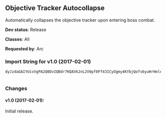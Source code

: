 ## Objective Tracker Autocollapse

Automatically collapses the objective tracker upon entering
boss combat.

**Dev status**: Release

**Classes**: All

**Requested by**: Arc

### Import String for v1.0 (2017-02-01)

    dyJzdaGAIYUivVgPA2Q0DvIQBdr7KQAVk2nL2V0pf0Ff43ICyOgmy4KYbjQofs6yuHrHelesPwkvXIrklNIhcjpLKht45IAIiIMQqtwPMUQUOs6QkHNbPORtL2ivKpdbBgcTDICpQOMfKktdsjFhrAyuL(gKcJgry8krwgIYTGu1PvX5ruTseERsuUmQhhtCu7jokS4pjBEIJ6yp)ehLWn)jKJ6Me4Bb5fCUa21GdyRujUjb(wGuCgv6EXAzExW5cH0KXI)iXrdwqNnozWi5cy7UqinzS4psC0Gf0zJtgmswxKUxSwM3LOei6Af)jzlixF1hv4c)4QNavuUNifQLOqHcfifNrLUxSwM3fCUqinzS4psC0Gf0zJtgmswxKUxSwM3LOqHcfoiwWM(cKIZOs3lwlZ7cpjyBjkuOqHcfkuiKMmw8hjoAWc6Sjav6EXAzMc1suOqHcfkuOqinzS4psC0Gf0ztWcTn(zkulrHcfkW2Djy7UeLarxR4pjBb56R(Ocx4hx9eS6tskulrHcfkCqSGn9fifNrLUxSwM3fEsW2suOqHcfkuOqinzS4psC0Gf0ztW6sAy7Mc1suOqHcfkuOqinzS4psC0Gf0ztWcTn(zkulrHcfkW2Djy7UeJANceU5pHCq75NFuBolgLCJOGKdDVfiZRd0a9Ejd9EDmQ9jRDXKh5L(rnQZEuH0KXI)iXfIgSGoBki39tI09I1Y8OSUiJMdciWM847yuggHtYgjxJh1Zl9J6nheqGntCuc38NqokeDTI)KSuyj2(ORGUUo1cg(Dn2cyxdoGTslJLy7VCk666ulW29OeU5pHm4jxJhflX2FuSeB)8Ow9rfUWpU6jqfL7jIUvFuHl8JREcw9j5OEY14rjCZFc58ZpkKJApQ8Oithn19Q7DusJVd0ImhZpd
     

### Changes

#### v1.0 (2017-02-01):

Initial release.

